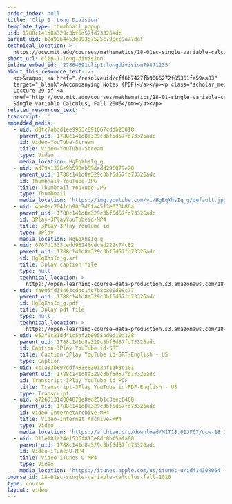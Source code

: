 ```yaml
---
order_index: null
title: 'Clip 1: Long Division'
template_type: thumbnail_popup
uid: 1788c141d8a329c3bf5d57fd73326adc
parent_uid: b2d9964453e89357525c798ec9a77daf
technical_location: >-
  https://ocw.mit.edu/courses/mathematics/18-01sc-single-variable-calculus-fall-2010/unit-4-techniques-of-integration/part-b-partial-fractions-integration-by-parts-arc-length-and-surface-area/session-75-advanced-partial-fractions/clip-1-long-division
short_url: clip-1-long-division
inline_embed_id: '27864691clip1:longdivision79871235'
about_this_resource_text: >-
  <p>&raquo; <a href="./resolveuid/cff6b7427fb9066272f65361fa59aa83"
  target="_blank">Accompanying Notes (PDF)</a></p><p class="scholar_medsm">From
  Lecture 29 of <a
  href="http://ocw.mit.edu/courses/mathematics/18-01-single-variable-calculus-fall-2006/video-lectures/"><em>18.01
  Single Variable Calculus, Fall 2006</em></a></p>
related_resources_text: ''
transcript: ''
embedded_media:
  - uid: d8fc7abdd1ee9953c891667cddb23018
    parent_uid: 1788c141d8a329c3bf5d57fd73326adc
    id: Video-YouTube-Stream
    title: Video-YouTube-Stream
    type: Video
    media_location: HgEqXhsIq_g
  - uid: ad79a1376e9b590ab59dedd296079e20
    parent_uid: 1788c141d8a329c3bf5d57fd73326adc
    id: Thumbnail-YouTube-JPG
    title: Thumbnail-YouTube-JPG
    type: Thumbnail
    media_location: 'https://img.youtube.com/vi/HgEqXhsIq_g/default.jpg'
  - uid: 4be0ec704fcb90c7d0fa4512e073b86a
    parent_uid: 1788c141d8a329c3bf5d57fd73326adc
    id: 3Play-3PlayYouTubeid-MP4
    title: 3Play-3Play YouTube id
    type: 3Play
    media_location: HgEqXhsIq_g
  - uid: 0767d1533cedd96246cdcad222c74c82
    parent_uid: 1788c141d8a329c3bf5d57fd73326adc
    id: HgEqXhsIq_g.srt
    title: 3play caption file
    type: null
    technical_location: >-
      https://open-learning-course-data-production.s3.amazonaws.com/18-01sc-single-variable-calculus-fall-2010/554f426e042c5ae7786c3efba3e0f2ea_HgEqXhsIq_g.srt
  - uid: fa005fd34463cdac14c7b8c800d09c77
    parent_uid: 1788c141d8a329c3bf5d57fd73326adc
    id: HgEqXhsIq_g.pdf
    title: 3play pdf file
    type: null
    technical_location: >-
      https://open-learning-course-data-production.s3.amazonaws.com/18-01sc-single-variable-calculus-fall-2010/65270fad43f72c13225b4b40c68b5a72_HgEqXhsIq_g.pdf
  - uid: 052f0c21dd41c5af2b00554d0d10a128
    parent_uid: 1788c141d8a329c3bf5d57fd73326adc
    id: Caption-3Play YouTube id-SRT
    title: Caption-3Play YouTube id-SRT-English - US
    type: Caption
  - uid: cc1a03b697ddf483e83012af11b3d101
    parent_uid: 1788c141d8a329c3bf5d57fd73326adc
    id: Transcript-3Play YouTube id-PDF
    title: Transcript-3Play YouTube id-PDF-English - US
    type: Transcript
  - uid: a7263131d004878e8ad25b1c3eec6460
    parent_uid: 1788c141d8a329c3bf5d57fd73326adc
    id: Video-InternetArchive-MP4
    title: Video-Internet Archive-MP4
    type: Video
    media_location: 'https://archive.org/download/MIT18.01JF07/ocw-18.01-f07-lec29_300k.mp4'
  - uid: 311e181a24e1536f813e8dc0bf5afa00
    parent_uid: 1788c141d8a329c3bf5d57fd73326adc
    id: Video-iTunesU-MP4
    title: Video-iTunes U-MP4
    type: Video
    media_location: 'https://itunes.apple.com/us/itunes-u/id414308064'
course_id: 18-01sc-single-variable-calculus-fall-2010
type: course
layout: video
---
```

